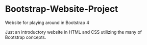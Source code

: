 # Bootstrap-Website-Project
Website for playing around in Bootstrap 4

Just an introductory website in HTML and CSS utilizing the many of Bootstrap concepts. 
